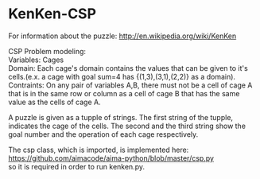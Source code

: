 # KenKen-CSP
For information about the puzzle: http://en.wikipedia.org/wiki/KenKen

CSP Problem modeling:  
Variables: Cages  
Domain: Each cage's domain contains the values that can be given to it's cells.(e.x. a cage with goal sum=4 has {(1,3),(3,1),(2,2)} as a domain).  
Contraints: On any pair of variables A,B, there must not be a cell of cage A that is in the same row or column as a cell of cage B that has the same value as the cells of cage A.  

A puzzle is given as a tupple of strings.
The first string of the tupple, indicates the cage of the cells. The second and the third string show the goal number and the operation of each cage respectively. 

The csp class, which is imported, is implemented here: https://github.com/aimacode/aima-python/blob/master/csp.py  
so it is required in order to run kenken.py.
